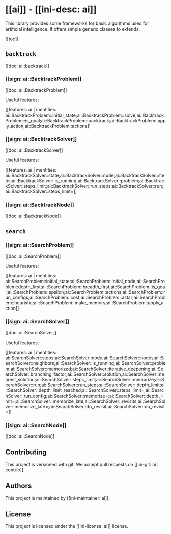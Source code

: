 # [[ai]] - [[ini-desc: ai]]

This library provides some frameworks for basic algorithms used for artificial intelligence.
It offers simple generic classes to extends.

[[toc]]

## `backtrack` 

[[doc: ai::backtrack]]

### [[sign: ai::BacktrackProblem]]

[[doc: ai::BacktrackProblem]]

Useful features:

[[features: ai | mentities: ai::BacktrackProblem::initial_state;ai::BacktrackProblem::solve;ai::BacktrackProblem::is_goal;ai::BacktrackProblem::backtrack;ai::BacktrackProblem::apply_action;ai::BacktrackProblem::actions]]

### [[sign: ai::BacktrackSolver]]

[[doc: ai::BacktrackSolver]]

Useful features:

[[features: ai | mentities: ai::BacktrackSolver::state;ai::BacktrackSolver::node;ai::BacktrackSolver::steps;ai::BacktrackSolver::is_running;ai::BacktrackSolver::problem;ai::BacktrackSolver::steps_limit;ai::BacktrackSolver::run_steps;ai::BacktrackSolver::run;ai::BacktrackSolver::steps_limit=]]

### [[sign: ai::BacktrackNode]]

[[doc: ai::BacktrackNode]]

## `search`

### [[sign: ai::SearchProblem]]

[[doc: ai::SearchProblem]]

Useful features:

[[features: ai | mentities: ai::SearchProblem::initial_state;ai::SearchProblem::initial_node;ai::SearchProblem::depth_first;ai::SearchProblem::breadth_first;ai::SearchProblem::is_goal;ai::SearchProblem::epsilon;ai::SearchProblem::actions;ai::SearchProblem::run_configs;ai::SearchProblem::cost;ai::SearchProblem::astar;ai::SearchProblem::heuristic;ai::SearchProblem::make_memory;ai::SearchProblem::apply_action]]

### [[sign: ai::SearchSolver]]

[[doc: ai::SearchSolver]]

Useful features:

[[features: ai | mentities: ai::SearchSolver::steps;ai::SearchSolver::node;ai::SearchSolver::nodes;ai::SearchSolver::neighbors;ai::SearchSolver::is_running;ai::SearchSolver::problem;ai::SearchSolver::memorized;ai::SearchSolver::iterative_deepening;ai::SearchSolver::branching_factor;ai::SearchSolver::solution;ai::SearchSolver::nearest_solution;ai::SearchSolver::steps_limit;ai::SearchSolver::memorize;ai::SearchSolver::run;ai::SearchSolver::run_steps;ai::SearchSolver::depth_limit;ai::SearchSolver::depth_limit_reached;ai::SearchSolver::steps_limit=;ai::SearchSolver::run_config;ai::SearchSolver::memorize=;ai::SearchSolver::depth_limit=;ai::SearchSolver::memorize_late;ai::SearchSolver::revisits;ai::SearchSolver::memorize_late=;ai::SearchSolver::do_revisit;ai::SearchSolver::do_revisit=]]

### [[sign: ai::SearchNode]]

[[doc: ai::SearchNode]]

## Contributing

This project is versioned with git.
We accept pull requests on [[ini-git: ai | contrib]].

## Authors

This project is maintained by [[ini-maintainer: ai]].

## License

This project is licensed under the [[ini-license: ai]]
license.


